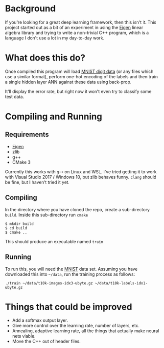 # Background
If you're looking for a great deep learning framework, then this isn't it. This project started out as 
a bit of an experiment in using the [Eigen](http://eigen.tuxfamily.org) linear algebra library and 
trying to write a non-trivial C++ program, which is a language I don't use a lot in my day-to-day work.

# What does this do?
Once compiled this program will load [MNIST digit data](http://yann.lecun.com/exdb/mnist/) (or any 
files which use a similar format), perform one-hot encoding of the labels and then train a single hidden layer ANN against these data using back-prop. 

It'll display the error rate, but right now it won't even try to classify some test data.

# Compiling and Running
## Requirements
* [Eigen](http://eigen.tuxfamily.org)
* zlib
* g++
* CMake 3

Currently this works with `g++` on Linux and WSL. I've tried getting it to work with Visual Studio 2017 / 
Windows 10, but zlib behaves funny. `clang` should be fine, but I haven't tried it yet.

## Compiling
In the directory where you have cloned the repo, create a sub-directory `build`. Inside this 
sub-directory run `cmake`
```
$ mkdir build
$ cd build
$ cmake ..
```
This should produce an executable named `train`

## Running
To run this, you will need the [MNIST](http://yann.lecun.com/exdb/mnist/) data set. Assuming you have downloaded this into `~/data`, run
the training process as follows:
```
./train ~/data/t10k-images-idx3-ubyte.gz ~/data/t10k-labels-idx1-ubyte.gz
```

# Things that could be improved
* Add a softmax output layer.
* Give more control over the learning rate, number of layers, etc.
* Annealing, adaptive learning rate, all the things that actually make neural nets viable.
* Move the C++ out of header files.